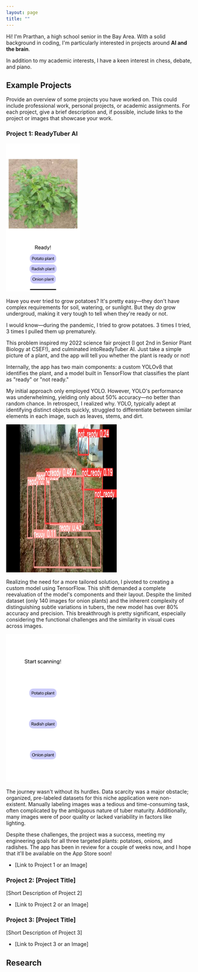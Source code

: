 ```yaml
---
layout: page
title: ""
---
```


Hi! I'm Prarthan, a high school senior in the Bay Area. With a solid background in coding, I'm particularly interested in projects around **AI and the brain**.

In addition to my academic interests, I have a keen interest in chess, debate, and piano.

## Example Projects

Provide an overview of some projects you have worked on. This could include professional work, personal projects, or academic assignments. For each project, give a brief description and, if possible, include links to the project or images that showcase your work.

### Project 1: ReadyTuber AI

<img src="./potato_scanned.jpeg" width="200" height="400" />

Have you ever tried to grow potatoes? It's pretty easy—they don't have complex requirements for soil, watering, or sunlight. But they _do_ grow undergroud, making it very tough to tell when they're ready or not.

I would know—during the pandemic, I tried to grow potatoes. 3 times I tried, 3 times I pulled them up prematurely. 

This problem inspired my 2022 science fair project (I got 2nd in Senior Plant Biology at CSEF!), and culminated intoReadyTuber AI. Just take a simple picture of a plant, and the app will tell you whether the plant is ready or not!

Internally, the app has two main components: a custom YOLOv8 that identifies the plant, and a model built in TensorFlow that classifies the plant as "ready" or "not ready."

My initial approach only employed YOLO. However, YOLO's performance was underwhelming, yielding only about 50% accuracy—no better than random chance. In retrospect, I realized why. YOLO, typically adept at identifying distinct objects quickly, struggled to differentiate between similar elements in each image, such as leaves, stems, and dirt.

<img src="./onion_why_yolo_bad.jpeg" width="300" height="400" />

Realizing the need for a more tailored solution, I pivoted to creating a custom model using TensorFlow. This shift demanded a complete reevaluation of the model's components and their layout. Despite the limited dataset (only 140 images for onion plants) and the inherent complexity of distinguishing subtle variations in tubers, the new model has over 80% accuracy and precision. This breakthrough is pretty significant, especially considering the functional challenges and the similarity in visual cues across images.

<img src="./homescreen.png" width="200" height="400" />

The journey wasn't without its hurdles. Data scarcity was a major obstacle; organized, pre-labeled datasets for this niche application were non-existent. Manually labeling images was a tedious and time-consuming task, often complicated by the ambiguous nature of tuber maturity. Additionally, many images were of poor quality or lacked variability in factors like lighting.

Despite these challenges, the project was a success, meeting my engineering goals for all three targeted plants: potatoes, onions, and radishes. The app has been in review for a couple of weeks now, and I hope that it'll be available on the App Store soon!

- [Link to Project 1 or an Image]

### Project 2: [Project Title]

[Short Description of Project 2]

- [Link to Project 2 or an Image]

### Project 3: [Project Title]

[Short Description of Project 3]

- [Link to Project 3 or an Image]

## Research

